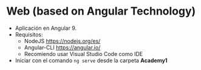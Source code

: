 # Web (based on Angular Technology)

*	Aplicación en Angular 9.
*	Requisitos:
    *	NodeJS https://nodejs.org/es/
    *	Angular-CLI https://angular.io/
    *	Recomiendo usar Visual Studio Code como IDE
*	Iniciar con el comando `ng serve` desde la carpeta **Academy1**
